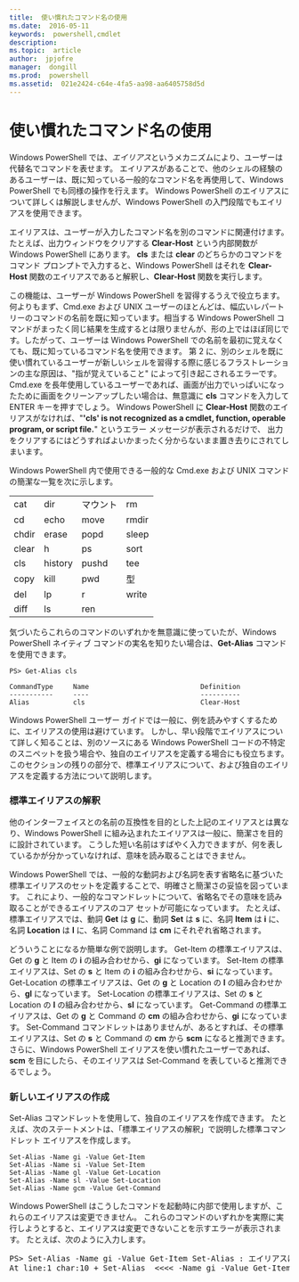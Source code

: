 ```yaml
---
title:  使い慣れたコマンド名の使用
ms.date:  2016-05-11
keywords:  powershell,cmdlet
description:  
ms.topic:  article
author:  jpjofre
manager:  dongill
ms.prod:  powershell
ms.assetid:  021e2424-c64e-4fa5-aa98-aa6405758d5d
---
```


# 使い慣れたコマンド名の使用
Windows PowerShell では、*エイリアス*というメカニズムにより、ユーザーは代替名でコマンドを表せます。 エイリアスがあることで、他のシェルの経験のあるユーザーは、既に知っている一般的なコマンド名を再使用して、Windows PowerShell でも同様の操作を行えます。 Windows PowerShell のエイリアスについて詳しくは解説しませんが、Windows PowerShell の入門段階でもエイリアスを使用できます。

エイリアスは、ユーザーが入力したコマンド名を別のコマンドに関連付けます。 たとえば、出力ウィンドウをクリアする **Clear-Host** という内部関数が Windows PowerShell にあります。 **cls** または **clear** のどちらかのコマンドをコマンド プロンプトで入力すると、Windows PowerShell はそれを **Clear-Host** 関数のエイリアスであると解釈し、**Clear-Host** 関数を実行します。

この機能は、ユーザーが Windows PowerShell を習得するうえで役立ちます。 何よりもまず、Cmd.exe および UNIX ユーザーのほとんどは、幅広いレパートリーのコマンドの名前を既に知っています。相当する Windows PowerShell コマンドがまったく同じ結果を生成するとは限りませんが、形の上ではほぼ同じです。したがって、ユーザーは Windows PowerShell での名前を最初に覚えなくても、既に知っているコマンド名を使用できます。 第 2 に、別のシェルを既に使い慣れているユーザーが新しいシェルを習得する際に感じるフラストレーションの主な原因は、"指が覚えていること" によって引き起こされるエラーです。 Cmd.exe を長年使用しているユーザーであれば、画面が出力でいっぱいになったために画面をクリーンアップしたい場合は、無意識に **cls** コマンドを入力して ENTER キーを押すでしょう。 Windows PowerShell に **Clear-Host** 関数のエイリアスがなければ、"**'cls' is not recognized as a cmdlet, function, operable program, or script file.**" というエラー メッセージが表示されるだけで、 出力をクリアするにはどうすればよいかまったく分からないまま置き去りにされてしまいます。

Windows PowerShell 内で使用できる一般的な Cmd.exe および UNIX コマンドの簡潔な一覧を次に示します。

|||||
|-|-|-|-|
|cat|dir|マウント|rm|
|cd|echo|move|rmdir|
|chdir|erase|popd|sleep|
|clear|h|ps|sort|
|cls|history|pushd|tee|
|copy|kill|pwd|型|
|del|lp|r|write|
|diff|ls|ren||

気づいたらこれらのコマンドのいずれかを無意識に使っていたが、Windows PowerShell ネイティブ コマンドの実名を知りたい場合は、**Get-Alias** コマンドを使用できます。

```
PS> Get-Alias cls

CommandType     Name                            Definition
-----------     ----                            ----------
Alias           cls                             Clear-Host
```

Windows PowerShell ユーザー ガイドでは一般に、例を読みやすくするために、エイリアスの使用は避けています。 しかし、早い段階でエイリアスについて詳しく知ることは、別のソースにある Windows PowerShell コードの不特定のスニペットを扱う場合や、独自のエイリアスを定義する場合にも役立ちます。 このセクションの残りの部分で、標準エイリアスについて、および独自のエイリアスを定義する方法について説明します。

### 標準エイリアスの解釈
他のインターフェイスとの名前の互換性を目的とした上記のエイリアスとは異なり、Windows PowerShell に組み込まれたエイリアスは一般に、簡潔さを目的に設計されています。 こうした短い名前はすばやく入力できますが、何を表しているかが分かっていなければ、意味を読み取ることはできません。

Windows PowerShell では、一般的な動詞および名詞を表す省略名に基づいた標準エイリアスのセットを定義することで、明確さと簡潔さの妥協を図っています。 これにより、一般的なコマンドレットについて、省略名でその意味を読み取ることができるエイリアスのコア セットが可能になっています。 たとえば、標準エイリアスでは、動詞 **Get** は **g** に、動詞 **Set** は **s** に、名詞 **Item** は **i** に、名詞 **Location** は **l** に、名詞 Command は **cm** にそれぞれ省略されます。

どういうことになるか簡単な例で説明します。 Get-Item の標準エイリアスは、Get の **g** と Item の **i** の組み合わせから、**gi** になっています。 Set-Item の標準エイリアスは、Set の **s** と Item の **i** の組み合わせから、**si** になっています。 Get-Location の標準エイリアスは、Get の **g** と Location の **l** の組み合わせから、**gl** になっています。 Set-Location の標準エイリアスは、Set の **s** と Location の **l** の組み合わせから、**sl** になっています。 Get-Command の標準エイリアスは、Get の **g** と Command の **cm** の組み合わせから、**gi** になっています。 Set-Command コマンドレットはありませんが、あるとすれば、その標準エイリアスは、Set の **s** と Command の **cm** から **scm** になると推測できます。 さらに、Windows PowerShell エイリアスを使い慣れたユーザーであれば、**scm** を目にしたら、そのエイリアスは Set-Command を表していると推測できるでしょう。

### 新しいエイリアスの作成
Set-Alias コマンドレットを使用して、独自のエイリアスを作成できます。 たとえば、次のステートメントは、「標準エイリアスの解釈」で説明した標準コマンドレット エイリアスを作成します。

```
Set-Alias -Name gi -Value Get-Item
Set-Alias -Name si -Value Set-Item
Set-Alias -Name gl -Value Get-Location
Set-Alias -Name sl -Value Set-Location
Set-Alias -Name gcm -Value Get-Command
```

Windows PowerShell はこうしたコマンドを起動時に内部で使用しますが、これらのエイリアスは変更できません。 これらのコマンドのいずれかを実際に実行しようとすると、エイリアスは変更できないことを示すエラーが表示されます。 たとえば、次のように入力します。

<pre>PS> Set-Alias -Name gi -Value Get-Item Set-Alias : エイリアスは書き込み可能ではありません。エイリアス gi は読み取り専用または定数であり、書き込めません。
At line:1 char:10 + Set-Alias  <<<< -Name gi -Value Get-Item</pre>



<!--HONumber=May16_HO2-->


